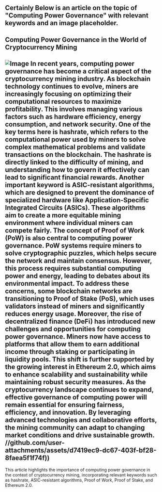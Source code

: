 Certainly Below is an article on the topic of "Computing Power Governance" with relevant keywords and an image placeholder.
---
## Computing Power Governance in the World of Cryptocurrency Mining

![Image](https://github.com/user-attachments/assets/4a25d116-2220-4385-b08e-f287af8fcbc4)
In recent years, computing power governance has become a critical aspect of the cryptocurrency mining industry. As blockchain technology continues to evolve, miners are increasingly focusing on optimizing their computational resources to maximize profitability. This involves managing various factors such as hardware efficiency, energy consumption, and network security. 
One of the key terms here is **hashrate**, which refers to the computational power used by miners to solve complex mathematical problems and validate transactions on the blockchain. The hashrate is directly linked to the difficulty of mining, and understanding how to govern it effectively can lead to significant financial rewards. Another important keyword is **ASIC-resistant algorithms**, which are designed to prevent the dominance of specialized hardware like Application-Specific Integrated Circuits (ASICs). These algorithms aim to create a more equitable mining environment where individual miners can compete fairly.
The concept of **Proof of Work (PoW)** is also central to computing power governance. PoW systems require miners to solve cryptographic puzzles, which helps secure the network and maintain consensus. However, this process requires substantial computing power and energy, leading to debates about its environmental impact. To address these concerns, some blockchain networks are transitioning to **Proof of Stake (PoS)**, which uses validators instead of miners and significantly reduces energy usage.
Moreover, the rise of decentralized finance (DeFi) has introduced new challenges and opportunities for computing power governance. Miners now have access to platforms that allow them to earn additional income through staking or participating in liquidity pools. This shift is further supported by the growing interest in **Ethereum 2.0**, which aims to enhance scalability and sustainability while maintaining robust security measures.
As the cryptocurrency landscape continues to expand, effective governance of computing power will remain essential for ensuring fairness, efficiency, and innovation. By leveraging advanced technologies and collaborative efforts, the mining community can adapt to changing market conditions and drive sustainable growth. 
 //github.com/user-attachments/assets/d7419ec9-dc67-403f-bf28-8faea5f1f74f))
---
This article highlights the importance of computing power governance in the context of cryptocurrency mining, incorporating relevant keywords such as hashrate, ASIC-resistant algorithms, Proof of Work, Proof of Stake, and Ethereum 2.0.
